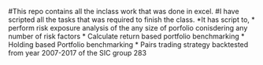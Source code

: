 #This repo contains all the inclass work that was done in excel.
#I have scripted all the tasks that was required to finish the class.
*It has script to,
    * perform risk exposure analysis of the any size of porfolio conisdering any number of risk factors
    * Calculate return based portfolio benchmarking
    * Holding based Portfolio benchmarking
    * Pairs trading strategy backtested from year 2007-2017 of the SIC group 283
    